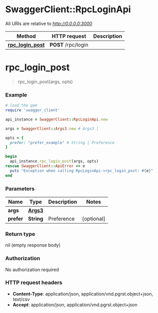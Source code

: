# SwaggerClient::RpcLoginApi

All URIs are relative to *http://0.0.0.0:3000*

Method | HTTP request | Description
------------- | ------------- | -------------
[**rpc_login_post**](RpcLoginApi.md#rpc_login_post) | **POST** /rpc/login | 


# **rpc_login_post**
> rpc_login_post(args, opts)



### Example
```ruby
# load the gem
require 'swagger_client'

api_instance = SwaggerClient::RpcLoginApi.new

args = SwaggerClient::Args3.new # Args3 | 

opts = { 
  prefer: "prefer_example" # String | Preference
}

begin
  api_instance.rpc_login_post(args, opts)
rescue SwaggerClient::ApiError => e
  puts "Exception when calling RpcLoginApi->rpc_login_post: #{e}"
end
```

### Parameters

Name | Type | Description  | Notes
------------- | ------------- | ------------- | -------------
 **args** | [**Args3**](Args3.md)|  | 
 **prefer** | **String**| Preference | [optional] 

### Return type

nil (empty response body)

### Authorization

No authorization required

### HTTP request headers

 - **Content-Type**: application/json, application/vnd.pgrst.object+json, text/csv
 - **Accept**: application/json, application/vnd.pgrst.object+json



